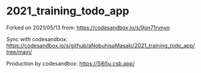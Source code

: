 # 2021_training_todo_app

Forked on 2021/05/13 from:
https://codesandbox.io/s/9on71rvnyo

Sync with codesandbox:
https://codesandbox.io/s/github/aNobuhisaMasaki/2021_training_todo_app/tree/main/

Production by codesandbox:
https://5l65u.csb.app/
